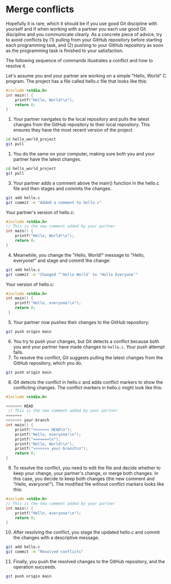# Merge conflicts

Hopefully it is rare, which it should be if you use good Git discipline with yourself and if when working with a partner you each use good Git discipline and you communicate clearly. As a concrete piece of advice, try to avoid conflicts by (1) pulling from your GitHub repository before starting each programming task, and (2) pushing to your GitHub repository as soon as the programming task is finished to your satisfaction.

The following sequence of commands illustrates a conflict and how to resolve it.

Let's assume you and your partner are working on a simple "Hello, World" C program. The project has a file called hello.c file that looks like this:

```c
#include <stdio.h>
int main() {
    printf("Hello, World!\n");
    return 0; 
}
```

1. Your partner navigates to the local repository and pulls the latest changes from the GitHub repository to their local repository. This ensures they have the most recent version of the project.

```bash
cd hello_world_project 
git pull
```

1. You do the same on your computer, making sure both you and your partner have the latest changes.

```bash
cd hello_world_project
git pull
```

3. Your partner adds a comment above the main() function in the hello.c file and then stages and commits the changes.&#x20;

```bash
git add hello.c 
git commit -m "Added a comment to hello.c"
```

Your partner's version of hello.c:

```c
#include <stdio.h>
// This is the new comment added by your partner
int main() {
    printf("Hello, World!\n");
    return 0;
}
```

4. Meanwhile, you change the "Hello, World!" message to "Hello, everyone!" and stage and commit the change:

```bash
git add hello.c 
git commit -m "Changed “‘Hello World’ to ‘Hello Everyone’"
```

Your version of hello.c:

```c
#include <stdio.h>
int main() {
    printf("Hello, everyone!\n");
    return 0; 
 }
```

5. Your partner now pushes their changes to the GitHub repository:

```bash
git push origin main
```

6. You try to push your changes, but Git detects a conflict because both you and your partner have made changes to `hello.c`. Your push attempt fails.
7. To resolve the conflict, Git suggests pulling the latest changes from the GitHub repository, which you do.

```bash
git push origin main
```

8. Git detects the conflict in hello.c and adds conflict markers to show the conflicting changes. The conflict markers in hello.c might look like this:

```c
#include <stdio.h>

<<<<<<< HEAD 
 // This is the new comment added by your partner
=======
>>>>>>> your-branch
int main() {
    printf("<<<<<<< HEAD\n");
    printf("Hello, everyone!\n");
    printf("=======\n");
    printf("Hello, World!\n");
    printf(">>>>>>> your-branch\n");
    return 0;
}
```

9. To resolve the conflict, you need to edit the file and decide whether to keep your change, your partner's change, or merge both changes. In this case, you decide to keep both changes (the new comment and “Hello, everyone!”). The modified file without conflict markers looks like this:&#x20;

```c
#include <stdio.h>
// This is the new comment added by your partner
int main() {
    printf("Hello, everyone!\n");
    return 0;
}
```

10. After resolving the conflict, you stage the updated hello.c and commit the changes with a descriptive message.

```bash
git add hello.c 
git commit -m "Resolved conflicts"
```

11. Finally, you push the resolved changes to the GitHub repository, and the operation succeeds.

```bash
git push origin main
```

